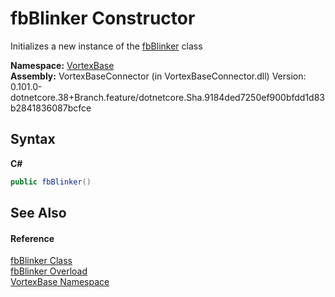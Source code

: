 # fbBlinker Constructor 
 

Initializes a new instance of the <a href="T_VortexBase_fbBlinker.md">fbBlinker</a> class

**Namespace:**&nbsp;<a href="N_VortexBase.md">VortexBase</a><br />**Assembly:**&nbsp;VortexBaseConnector (in VortexBaseConnector.dll) Version: 0.101.0-dotnetcore.38+Branch.feature/dotnetcore.Sha.9184ded7250ef900bfdd1d83b2841836087bcfce

## Syntax

**C#**<br />
``` C#
public fbBlinker()
```


## See Also


#### Reference
<a href="T_VortexBase_fbBlinker.md">fbBlinker Class</a><br /><a href="Overload_VortexBase_fbBlinker__ctor.md">fbBlinker Overload</a><br /><a href="N_VortexBase.md">VortexBase Namespace</a><br />